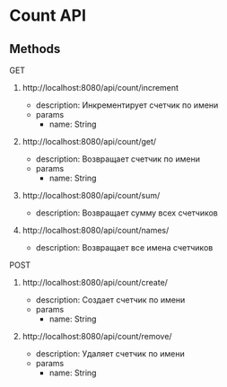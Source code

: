 # Count API

## Methods
    
GET

1) http://localhost:8080/api/count/increment
    - description: Инкрементирует счетчик по имени
    - params
        - name: String

2) http://localhost:8080/api/count/get/
    - description: Возвращает счетчик по имени
    - params
       - name: String
           
3) http://localhost:8080/api/count/sum/
    - description: Возвращает сумму всех счетчиков
    
4) http://localhost:8080/api/count/names/
    - description: Возвращает все имена счетчиков
    
    
POST

1) http://localhost:8080/api/count/create/   
    - description: Создает счетчик по имени
    - params
       -  name: String
            
2) http://localhost:8080/api/count/remove/   
    - description: Удаляет счетчик по имени
    - params
        - name: String
              